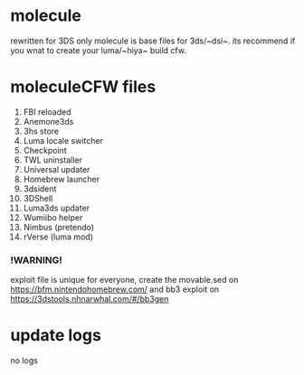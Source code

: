 # molecule
rewritten for 3DS only
molecule is base files for 3ds/~dsi~. its recommend if you wnat to create your luma/~hiya~ build cfw.

# moleculeCFW files

1. FBI reloaded
2. Anemone3ds
3. 3hs store
4. Luma locale switcher
5. Checkpoint
6. TWL uninstaller
7. Universal updater
8. Homebrew launcher
9. 3dsident
10. 3DShell
11. Luma3ds updater
13. Wumiibo helper
14. Nimbus (pretendo)
15. rVerse (luma mod)

### !WARNING!

exploit file is unique for everyone, create the movable.sed on https://bfm.nintendohomebrew.com/ and bb3 exploit on https://3dstools.nhnarwhal.com/#/bb3gen

# update logs
no logs

